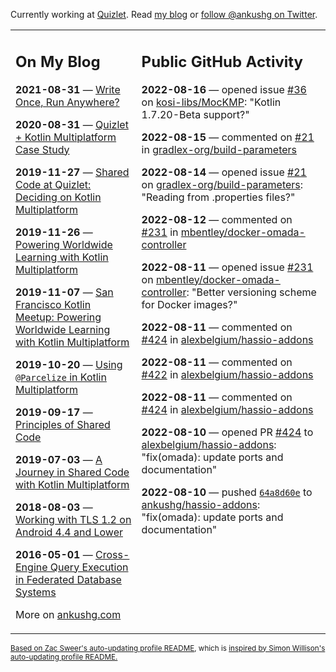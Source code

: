 Currently working at [Quizlet](https://quizlet.com/). Read [my blog](https://ankushg.com/) or [follow @ankushg on Twitter](https://twitter.com/ankushg).

<table><tr><td valign="top" width="40%">

## On My Blog
<!-- blog starts -->
**2021-08-31** — [Write Once, Run Anywhere?](https://ankushg.com/posts/write-once-run-anywhere-increment/)

**2020-08-31** — [Quizlet + Kotlin Multiplatform Case Study](https://ankushg.com/posts/quizlet-kotlin-multiplatform-case-study/)

**2019-11-27** — [Shared Code at Quizlet: Deciding on Kotlin Multiplatform](https://ankushg.com/posts/shared-code-kotlin-multiplatform/)

**2019-11-26** — [Powering Worldwide Learning with Kotlin Multiplatform](https://ankushg.com/speaking/droidcon-sf-2019)

**2019-11-07** — [San Francisco Kotlin Meetup: Powering Worldwide Learning with Kotlin Multiplatform](https://ankushg.com/speaking/sf-kotlin-meetup-2019)

**2019-10-20** — [Using `@Parcelize` in Kotlin Multiplatform](https://ankushg.com/posts/multiplatform-parcelize/)

**2019-09-17** — [Principles of Shared Code](https://ankushg.com/speaking/denver-startup-week-2019)

**2019-07-03** — [A Journey in Shared Code with Kotlin Multiplatform](https://ankushg.com/speaking/droidcon-berlin-2019)

**2018-08-03** — [Working with TLS 1.2 on Android 4.4 and Lower](https://ankushg.com/posts/tls-1.2-on-android/)

**2016-05-01** — [Cross-Engine Query Execution in Federated Database Systems](https://ankushg.com/projects/thesis)
<!-- blog ends -->
More on [ankushg.com](https://ankushg.com/)
</td><td valign="top" width="60%">

## Public GitHub Activity
<!-- githubActivity starts -->
**2022-08-16** — opened issue [#36](https://github.com/kosi-libs/MocKMP/issues/36) on [kosi-libs/MocKMP](https://api.github.com/repos/kosi-libs/MocKMP): "Kotlin 1.7.20-Beta support?"

**2022-08-15** — commented on [#21](https://github.com/gradlex-org/build-parameters/issues/21#issuecomment-1215503759) in [gradlex-org/build-parameters](https://api.github.com/repos/gradlex-org/build-parameters)

**2022-08-14** — opened issue [#21](https://github.com/gradlex-org/build-parameters/issues/21) on [gradlex-org/build-parameters](https://api.github.com/repos/gradlex-org/build-parameters): "Reading from .properties files?"

**2022-08-12** — commented on [#231](https://github.com/mbentley/docker-omada-controller/issues/231#issuecomment-1213387644) in [mbentley/docker-omada-controller](https://api.github.com/repos/mbentley/docker-omada-controller)

**2022-08-11** — opened issue [#231](https://github.com/mbentley/docker-omada-controller/issues/231) on [mbentley/docker-omada-controller](https://api.github.com/repos/mbentley/docker-omada-controller): "Better versioning scheme for Docker images?"

**2022-08-11** — commented on [#424](https://github.com/alexbelgium/hassio-addons/pull/424#issuecomment-1212677800) in [alexbelgium/hassio-addons](https://api.github.com/repos/alexbelgium/hassio-addons)

**2022-08-11** — commented on [#422](https://github.com/alexbelgium/hassio-addons/issues/422#issuecomment-1212545967) in [alexbelgium/hassio-addons](https://api.github.com/repos/alexbelgium/hassio-addons)

**2022-08-11** — commented on [#424](https://github.com/alexbelgium/hassio-addons/pull/424#issuecomment-1212354120) in [alexbelgium/hassio-addons](https://api.github.com/repos/alexbelgium/hassio-addons)

**2022-08-10** — opened PR [#424](https://github.com/alexbelgium/hassio-addons/pull/424) to [alexbelgium/hassio-addons](https://api.github.com/repos/alexbelgium/hassio-addons): "fix(omada): update ports and documentation"

**2022-08-10** — pushed [`64a8d60e`](https://github.com/ankushg/hassio-addons/commit/64a8d60ef374c2016d3089060c0d318f6a57f13f) to [ankushg/hassio-addons](https://api.github.com/repos/ankushg/hassio-addons): "fix(omada): update ports and documentation"
<!-- githubActivity ends -->
</td></tr></table>

<sub><a href="https://github.com/ZacSweers/ZacSweers">Based on Zac Sweer's auto-updating profile README</a>, which is <a href="https://simonwillison.net/2020/Jul/10/self-updating-profile-readme/">inspired by Simon Willison's auto-updating profile README.</a></sub>